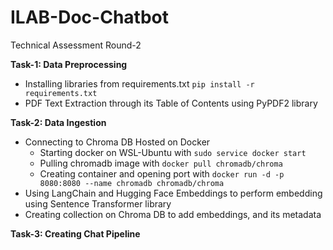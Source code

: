# ILAB-Doc-Chatbot
Technical Assessment Round-2


**Task-1: Data Preprocessing**
- Installing libraries from requirements.txt `pip install -r requirements.txt`
- PDF Text Extraction through its Table of Contents using PyPDF2 library

**Task-2: Data Ingestion**
- Connecting to Chroma DB Hosted on Docker
    - Starting docker on WSL-Ubuntu with `sudo service docker start`
    - Pulling chromadb image with `docker pull chromadb/chroma`
    - Creating container and opening port with `docker run -d -p 8080:8080 --name chromadb chromadb/chroma`
- Using LangChain and Hugging Face Embeddings to perform embedding using Sentence Transformer library
- Creating collection on Chroma DB to add embeddings, and its metadata

**Task-3: Creating Chat Pipeline**